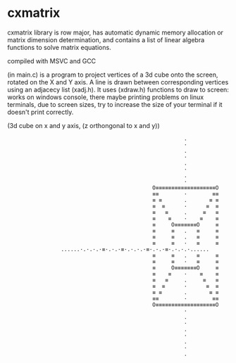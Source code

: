 # cxmatrix
cxmatrix library is row major,
has automatic dynamic memory allocation or matrix dimension determination,
and contains a list of linear algebra functions to solve matrix equations.

compiled with MSVC and GCC

(in main.c) is a program to project vertices of a 3d cube onto the screen, rotated on the X and Y axis. A line is drawn between corresponding vertices using an adjacecy list (xadj.h). It uses (xdraw.h) functions to draw to screen: works on windows console, there maybe printing problems on linux terminals, due to screen sizes, try to increase the size of your terminal if it doesn't print correctly.

(3d cube on x and y axis, (z orthongonal to x and y))


                                                            .
                                                            ·
                                                            .
                                                            ·
                                                            .
                                                            ·
                                                            .
                                                            ·
                                                  O≡≡≡≡≡≡≡≡≡≡≡≡≡≡≡≡≡≡≡O
                                                  ≡≡        ·        ≡≡
                                                  ≡ ≡       .       ≡ ≡
                                                  ≡  ≡      ·      ≡  ≡
                                                  ≡   ≡     .     ≡   ≡
                                                  ≡    ≡    ·    ≡    ≡
                                                  ≡     O≡≡≡≡≡≡≡O     ≡
                                                  ≡     ≡   .   ≡     ≡
                                                  ≡     ≡   .   ≡     ≡
                                                  ≡     ≡   ·   ≡     ≡
					 ......·.·.·.·≡·.·.·≡·.·.·.·≡·.·.·≡·.·.·.·......
                                                  ≡     ≡   .   ≡     ≡
                                                  ≡     ≡   ·   ≡     ≡
                                                  ≡     O≡≡≡≡≡≡≡O     ≡
                                                  ≡    ≡    ·    ≡    ≡
                                                  ≡   ≡     .     ≡   ≡
                                                  ≡  ≡      ·      ≡  ≡
                                                  ≡ ≡       .       ≡ ≡
                                                  ≡≡        ·        ≡≡
                                                  O≡≡≡≡≡≡≡≡≡≡≡≡≡≡≡≡≡≡≡O
                                                            ·
                                                            .
                                                            ·
                                                            .
                                                            ·
                                                            .
                                                            ·
                                                            .
